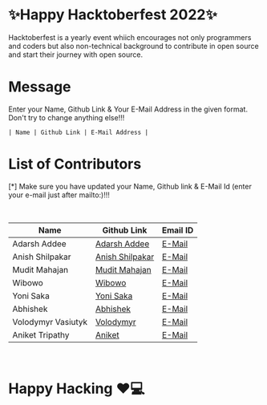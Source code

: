 <h1>✨Happy Hacktoberfest 2022✨</h1>
<p>Hacktoberfest is a yearly event whiich encourages not only programmers and coders but also non-technical background to contribute in open source and start their journey with open source.</p>
  
# Message
<p>Enter your Name, Github Link & Your E-Mail Address in the given format. Don't try to change anything else!!!</p>
<code>| Name | Github Link | E-Mail Address |</code> 

# List of Contributors
<p>[*] Make sure you have updated your Name, Github link & E-Mail Id (enter your e-mail just after mailto:)!!!</p>
<br>
  
| Name | Github Link | Email ID |
| ------|----------|---------- |
| Adarsh Addee | <a href="https://github.com/AdarshAddee">Adarsh Addee</a> | <a href="mailto:example@gmail.com">E-Mail</a> |
| Anish Shilpakar | <a href="https://github.com/juju2181">Anish Shilpakar</a> | <a href="mailto:contact@shilpakaranish.com.np">E-Mail</a> |
| Mudit Mahajan | <a href="https://github.com/muditmahajan21">Mudit Mahajan</a> | <a href="mailto:muditmahajan21@gmail.com">E-Mail</a> |
| Wibowo | <a href="https://github.com/bowouhuy">Wibowo</a> | <a href="mailto:bowouhuuy@gmail.com">E-Mail</a> |
| Yoni Saka | <a href="https://github.com/yonisaka">Yoni Saka</a> | <a href="mailto:yonisaka0@gmail.com">E-Mail</a> |
| Abhishek | <a href="https://github.com/Unseen-firebrand">Abhishek</a> | <a href="mailto:abhishek112001mishra@gmail.com">E-Mail</a> |
| Volodymyr Vasiutyk | <a href="https://github.com/vasvolodimir">Volodymyr</a> | <a href="mailto:volodymyr.vasiutyk@gmail.com">E-Mail</a> |
| Aniket Tripathy | <a href="https://github.com/heisenberg070">Aniket</a> | <a href="mailto:tripathyheisenberg09@gmail.com">E-Mail</a> |












<br>
<h1>
  Happy Hacking ❤💻
</h1>
